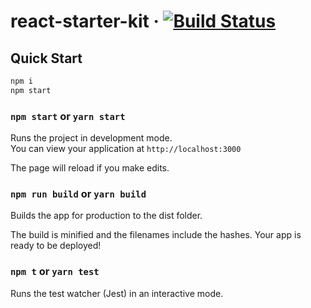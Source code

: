 # react-starter-kit &middot; [![Build Status](https://travis-ci.com/7h1b0/react-starter-kit.svg?branch=master)](https://travis-ci.com/7h1b0/react-starter-kit)

## Quick Start

```bash
npm i
npm start
```

### `npm start` or `yarn start`

Runs the project in development mode.  
You can view your application at `http://localhost:3000`

The page will reload if you make edits.

### `npm run build` or `yarn build`

Builds the app for production to the dist folder.

The build is minified and the filenames include the hashes.
Your app is ready to be deployed!

### `npm t` or `yarn test`

Runs the test watcher (Jest) in an interactive mode.
